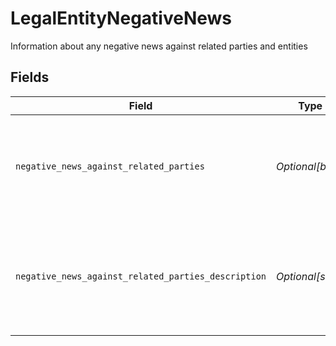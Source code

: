 # LegalEntityNegativeNews

Information about any negative news against related parties and entities


## Fields

| Field                                                                                                                 | Type                                                                                                                  | Required                                                                                                              | Description                                                                                                           | Example                                                                                                               |
| --------------------------------------------------------------------------------------------------------------------- | --------------------------------------------------------------------------------------------------------------------- | --------------------------------------------------------------------------------------------------------------------- | --------------------------------------------------------------------------------------------------------------------- | --------------------------------------------------------------------------------------------------------------------- |
| `negative_news_against_related_parties`                                                                               | *Optional[bool]*                                                                                                      | :heavy_minus_sign:                                                                                                    | Indicates whether there is negative news against related parties                                                      | true                                                                                                                  |
| `negative_news_against_related_parties_description`                                                                   | *Optional[str]*                                                                                                       | :heavy_minus_sign:                                                                                                    | Description of the negative news against related parties                                                              | Juan was indicated in numerous publications but not involved with Japan's misappropriation of taxpayer funds in 2013. |